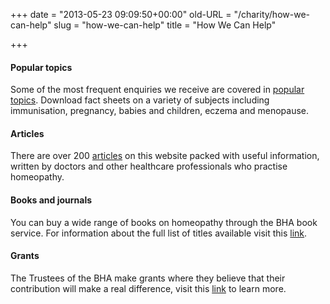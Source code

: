 +++
date = "2013-05-23 09:09:50+00:00"
old-URL = "/charity/how-we-can-help"
slug = "how-we-can-help"
title = "How We Can Help"

+++

#### Popular topics

Some of the most frequent enquiries we receive are covered in [popular topics](http://localhost/bha-charity/how-we-can-help/popular-topics/). Download fact sheets on a variety of subjects including immunisation, pregnancy, babies and children, eczema and menopause.

#### Articles

There are over 200 [articles](http://localhost/charity/how-we-can-help/articles/) on this website packed with useful information, written by doctors and other healthcare professionals who practise homeopathy.

####

#### Books and journals

You can buy a wide range of books on homeopathy through the BHA book service. For information about the full list of titles available visit this [link](http://localhost/charity/how-we-can-help/books-and-journals/).

#### Grants

The Trustees of the BHA make grants where they believe that their contribution will make a real difference, visit this [link](http://localhost/charity/how-we-can-help/grants/) to learn more.
